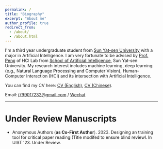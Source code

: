 ```yaml
---
permalink: /
title: "Biography"
excerpt: "About me"
author_profile: true
redirect_from: 
  - /about/
  - /about.html
---
```


I'm a third year undergraduate student from [Sun Yat-sen University](https://www.sysu.edu.cn/) with a major in Artificial Intelligence. I am very fortunate to be advised by [Prof. Peng](http://zhenhuipeng.com/) of HCI Lab from [School of Artificial Intelligence](https://sai.sysu.edu.cn/), Sun Yat-sen University. My research interest includes machine learning, deep learning (e.g., Natural Language Processing and Computer Vision), Human-Computer Interaction (HCI) and its intersection with Artificial Intelligence.
 
You can find my CV here: [CV (English)](../assets/Curriculum_Vitae.pdf), [CV (Chinese)](../assets/曹诗磊-中山大学-个人简历.pdf).

Email: [j799017232@gmail.com](mailto:j799017232@gmail.com) / [Wechat](../images/weChat.jpg) 

---

Under Review Manuscripts
===

- Anonymous Authors (**as Co-First Author**). 2023. Designing an training tool for critical paper reading  (Title modifed to ensure blind reviewl. In UIST '23. Under Review.


